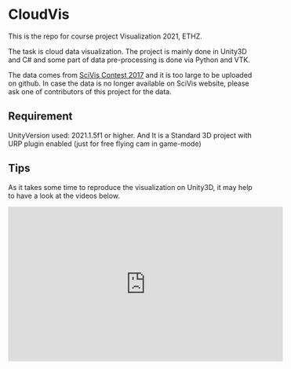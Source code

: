 # CloudVis

This is the repo for course project Visualization 2021, ETHZ. 

The task is cloud data visualization. The project is mainly done in Unity3D and C# and some part of data pre-processing is done via Python and VTK.

The data comes from [SciVis Contest 2017](https://www.dkrz.de/SciVis) and it is too large to be uploaded on github. In case the data is no longer available on SciVis website, please ask one of contributors of this project for the data.


## Requirement

UnityVersion used: 2021.1.5f1 or higher. And It is a Standard 3D project with URP plugin enabled (just for free flying cam in game-mode)

## Tips

As it takes some time to reproduce the visualization on Unity3D, it may help to have a look at the videos below.

<iframe width="560" height="315" src="https://www.youtube.com/embed/_4Mhmr9IhKw" title="YouTube video player" frameborder="0" allow="accelerometer; autoplay; clipboard-write; encrypted-media; gyroscope; picture-in-picture" allowfullscreen></iframe>